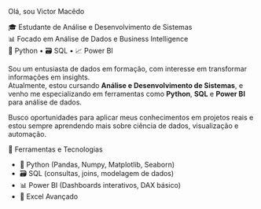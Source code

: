  Olá, sou Victor Macêdo

🎓 Estudante de Análise e Desenvolvimento de Sistemas  
📊 Focado em Análise de Dados e Business Intelligence  
🐍 Python • 🗃️ SQL • 📈 Power BI  

Sou um entusiasta de dados em formação, com interesse em transformar informações em insights.  
Atualmente, estou cursando **Análise e Desenvolvimento de Sistemas**, e venho me especializando em ferramentas como **Python**, **SQL** e **Power BI** para análise de dados.

Busco oportunidades para aplicar meus conhecimentos em projetos reais e estou sempre aprendendo mais sobre ciência de dados, visualização e automação.

🧰 Ferramentas e Tecnologias

- 🐍 Python (Pandas, Numpy, Matplotlib, Seaborn)
- 🗃️ SQL (consultas, joins, modelagem de dados)
- 📊 Power BI (Dashboards interativos, DAX básico)
- 📄 Excel Avançado
